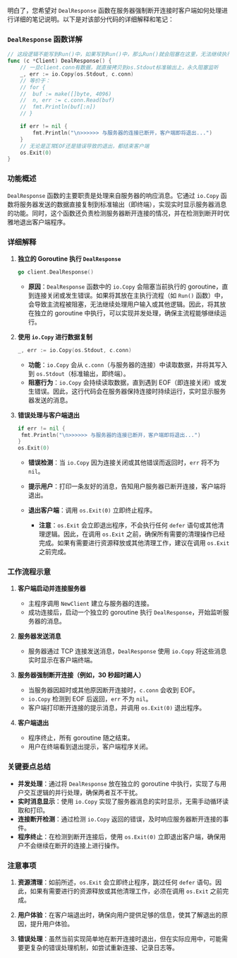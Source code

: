 明白了，您希望对 `DealResponse` 函数在服务器强制断开连接时客户端如何处理进行详细的笔记说明。以下是对该部分代码的详细解释和笔记：

### **`DealResponse` 函数详解**

```go
// 这段逻辑不能写到Run()中，如果写到Run()中，那么Run()就会阻塞在这里，无法继续执行
func (c *Client) DealResponse() {
	// 一旦client.conn有数据，就直接拷贝到os.Stdout标准输出上，永久阻塞监听
	_, err := io.Copy(os.Stdout, c.conn)
	// 等价于：
	// for {
	// 	buf := make([]byte, 4096)
	// 	n, err := c.conn.Read(buf)
	// 	fmt.Println(buf[:n])
	// }

	if err != nil {
		fmt.Println("\n>>>>>> 与服务器的连接已断开，客户端即将退出...")
	}
	// 无论是正常EOF还是错误导致的退出，都结束客户端
	os.Exit(0)
}
```

### **功能概述**

`DealResponse` 函数的主要职责是处理来自服务器的响应消息。它通过 `io.Copy` 函数将服务器发送的数据直接复制到标准输出（即终端），实现实时显示服务器消息的功能。同时，这个函数还负责检测服务器断开连接的情况，并在检测到断开时优雅地退出客户端程序。

### **详细解释**

1. **独立的 Goroutine 执行 `DealResponse`**

   ```go
   go client.DealResponse()
   ```

   - **原因**：`DealResponse` 函数中的 `io.Copy` 会阻塞当前执行的 goroutine，直到连接关闭或发生错误。如果将其放在主执行流程（如 `Run()` 函数）中，会导致主流程被阻塞，无法继续处理用户输入或其他逻辑。因此，将其放在独立的 goroutine 中执行，可以实现并发处理，确保主流程能够继续运行。

2. **使用 `io.Copy` 进行数据复制**

   ```go
   _, err := io.Copy(os.Stdout, c.conn)
   ```

   - **功能**：`io.Copy` 会从 `c.conn`（与服务器的连接）中读取数据，并将其写入到 `os.Stdout`（标准输出，即终端）。
   - **阻塞行为**：`io.Copy` 会持续读取数据，直到遇到 EOF（即连接关闭）或发生错误。因此，这行代码会在服务器保持连接时持续运行，实时显示服务器发送的消息。

3. **错误处理与客户端退出**

   ```go
   if err != nil {
   	fmt.Println("\n>>>>>> 与服务器的连接已断开，客户端即将退出...")
   }
   os.Exit(0)
   ```

   - **错误检测**：当 `io.Copy` 因为连接关闭或其他错误而返回时，`err` 将不为 `nil`。
   - **提示用户**：打印一条友好的消息，告知用户服务器已断开连接，客户端将退出。
   - **退出客户端**：调用 `os.Exit(0)` 立即终止程序。

     - **注意**：`os.Exit` 会立即退出程序，不会执行任何 `defer` 语句或其他清理逻辑。因此，在调用 `os.Exit` 之前，确保所有需要的清理操作已经完成。如果有需要进行资源释放或其他清理工作，建议在调用 `os.Exit` 之前完成。

### **工作流程示意**

1. **客户端启动并连接服务器**

   - 主程序调用 `NewClient` 建立与服务器的连接。
   - 成功连接后，启动一个独立的 goroutine 执行 `DealResponse`，开始监听服务器的消息。

2. **服务器发送消息**

   - 服务器通过 TCP 连接发送消息，`DealResponse` 使用 `io.Copy` 将这些消息实时显示在客户端终端。

3. **服务器强制断开连接（例如，30 秒超时踢人）**

   - 当服务器因超时或其他原因断开连接时，`c.conn` 会收到 EOF。
   - `io.Copy` 检测到 EOF 后返回，`err` 不为 `nil`。
   - 客户端打印断开连接的提示消息，并调用 `os.Exit(0)` 退出程序。

4. **客户端退出**

   - 程序终止，所有 goroutine 随之结束。
   - 用户在终端看到退出提示，客户端程序关闭。

### **关键要点总结**

- **并发处理**：通过将 `DealResponse` 放在独立的 goroutine 中执行，实现了与用户交互逻辑的并行处理，确保两者互不干扰。
- **实时消息显示**：使用 `io.Copy` 实现了服务器消息的实时显示，无需手动循环读取和打印。
- **连接断开检测**：通过检测 `io.Copy` 返回的错误，及时响应服务器断开连接的事件。
- **程序终止**：在检测到断开连接后，使用 `os.Exit(0)` 立即退出客户端，确保用户不会继续在断开的连接上进行操作。

### **注意事项**

1. **资源清理**：如前所述，`os.Exit` 会立即终止程序，跳过任何 `defer` 语句。因此，如果有需要进行的资源释放或其他清理工作，必须在调用 `os.Exit` 之前完成。

2. **用户体验**：在客户端退出时，确保向用户提供足够的信息，使其了解退出的原因，提升用户体验。

3. **错误处理**：虽然当前实现简单地在断开连接时退出，但在实际应用中，可能需要更复杂的错误处理机制，如尝试重新连接、记录日志等。
